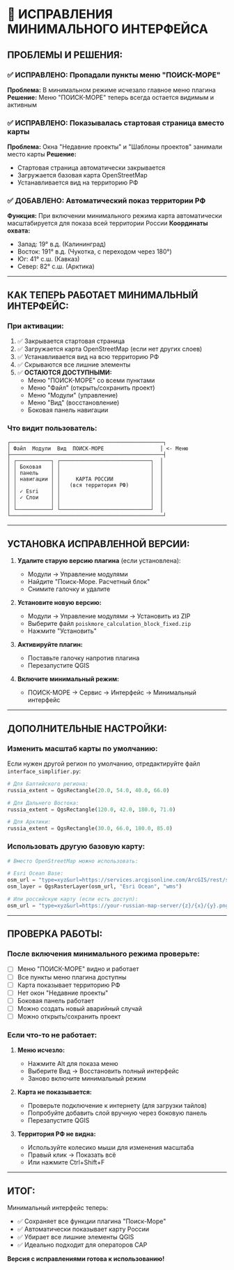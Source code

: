 # 🔧 ИСПРАВЛЕНИЯ МИНИМАЛЬНОГО ИНТЕРФЕЙСА

## ПРОБЛЕМЫ И РЕШЕНИЯ:

### ✅ ИСПРАВЛЕНО: Пропадали пункты меню "ПОИСК-МОРЕ"
**Проблема:** В минимальном режиме исчезало главное меню плагина
**Решение:** Меню "ПОИСК-МОРЕ" теперь всегда остается видимым и активным

### ✅ ИСПРАВЛЕНО: Показывалась стартовая страница вместо карты
**Проблема:** Окна "Недавние проекты" и "Шаблоны проектов" занимали место карты
**Решение:** 
- Стартовая страница автоматически закрывается
- Загружается базовая карта OpenStreetMap
- Устанавливается вид на территорию РФ

### ✅ ДОБАВЛЕНО: Автоматический показ территории РФ
**Функция:** При включении минимального режима карта автоматически масштабируется для показа всей территории России
**Координаты охвата:**
- Запад: 19° в.д. (Калининград)
- Восток: 191° в.д. (Чукотка, с переходом через 180°)
- Юг: 41° с.ш. (Кавказ)
- Север: 82° с.ш. (Арктика)

---

## КАК ТЕПЕРЬ РАБОТАЕТ МИНИМАЛЬНЫЙ ИНТЕРФЕЙС:

### При активации:
1. ✅ Закрывается стартовая страница
2. ✅ Загружается карта OpenStreetMap (если нет других слоев)
3. ✅ Устанавливается вид на всю территорию РФ
4. ✅ Скрываются все лишние элементы
5. ✅ **ОСТАЮТСЯ ДОСТУПНЫМИ:**
   - Меню "ПОИСК-МОРЕ" со всеми пунктами
   - Меню "Файл" (открыть/сохранить проект)
   - Меню "Модули" (управление)
   - Меню "Вид" (восстановление)
   - Боковая панель навигации

### Что видит пользователь:
```
┌─────────────────────────────────────────────────┐
│ Файл  Модули  Вид  ПОИСК-МОРЕ                  │ <- Меню
├─────────────────────────────────────────────────┤
│ ┌───────────┐ ┌─────────────────────────────┐  │
│ │ Боковая   │ │                             │  │
│ │ панель    │ │                             │  │
│ │ навигации │ │     КАРТА РОССИИ            │  │
│ │           │ │   (вся территория РФ)       │  │
│ │ ✓ Esri    │ │                             │  │
│ │ ✓ Слои    │ │                             │  │
│ │           │ │                             │  │
│ └───────────┘ └─────────────────────────────┘  │
└─────────────────────────────────────────────────┘
```

---

## УСТАНОВКА ИСПРАВЛЕННОЙ ВЕРСИИ:

1. **Удалите старую версию плагина** (если установлена):
   - Модули → Управление модулями
   - Найдите "Поиск-Море. Расчетный блок"
   - Снимите галочку и удалите

2. **Установите новую версию:**
   - Модули → Управление модулями → Установить из ZIP
   - Выберите файл `poiskmore_calculation_block_fixed.zip`
   - Нажмите "Установить"

3. **Активируйте плагин:**
   - Поставьте галочку напротив плагина
   - Перезапустите QGIS

4. **Включите минимальный режим:**
   - ПОИСК-МОРЕ → Сервис → Интерфейс → Минимальный интерфейс

---

## ДОПОЛНИТЕЛЬНЫЕ НАСТРОЙКИ:

### Изменить масштаб карты по умолчанию:
Если нужен другой регион по умолчанию, отредактируйте файл `interface_simplifier.py`:

```python
# Для Балтийского региона:
russia_extent = QgsRectangle(20.0, 54.0, 40.0, 66.0)

# Для Дальнего Востока:
russia_extent = QgsRectangle(120.0, 42.0, 180.0, 71.0)

# Для Арктики:
russia_extent = QgsRectangle(30.0, 66.0, 180.0, 85.0)
```

### Использовать другую базовую карту:
```python
# Вместо OpenStreetMap можно использовать:

# Esri Ocean Base:
osm_url = "type=xyz&url=https://services.arcgisonline.com/ArcGIS/rest/services/Ocean/World_Ocean_Base/MapServer/tile/{z}/{y}/{x}"
osm_layer = QgsRasterLayer(osm_url, "Esri Ocean", "wms")

# Или российскую карту (если есть доступ):
osm_url = "type=xyz&url=https://your-russian-map-server/{z}/{x}/{y}.png"
```

---

## ПРОВЕРКА РАБОТЫ:

### После включения минимального режима проверьте:

- [ ] Меню "ПОИСК-МОРЕ" видно и работает
- [ ] Все пункты меню плагина доступны
- [ ] Карта показывает территорию РФ
- [ ] Нет окон "Недавние проекты"
- [ ] Боковая панель работает
- [ ] Можно создать новый аварийный случай
- [ ] Можно открыть/сохранить проект

### Если что-то не работает:

1. **Меню исчезло:**
   - Нажмите Alt для показа меню
   - Выберите Вид → Восстановить полный интерфейс
   - Заново включите минимальный режим

2. **Карта не показывается:**
   - Проверьте подключение к интернету (для загрузки тайлов)
   - Попробуйте добавить слой вручную через боковую панель
   - Перезапустите QGIS

3. **Территория РФ не видна:**
   - Используйте колесико мыши для изменения масштаба
   - Правый клик → Показать всё
   - Или нажмите Ctrl+Shift+F

---

## ИТОГ:

Минимальный интерфейс теперь:
- ✅ Сохраняет все функции плагина "Поиск-Море"
- ✅ Автоматически показывает карту России
- ✅ Убирает все лишние элементы QGIS
- ✅ Идеально подходит для операторов САР

**Версия с исправлениями готова к использованию!**
